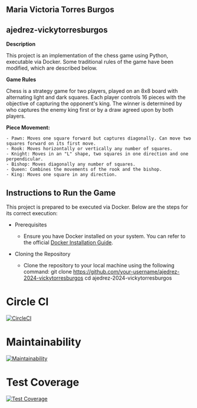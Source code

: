  ## Maria Victoria Torres Burgos

## ajedrez-vickytorresburgos

**Description** 

This project is an implementation of the chess game using Python, executable via Docker. Some traditional rules of the game have been modified, which are described below.

**Game Rules**

Chess is a strategy game for two players, played on an 8x8 board with alternating light and dark squares. Each player controls 16 pieces with the objective of capturing the opponent's king. The winner is determined by who captures the enemy king first or by a draw agreed upon by both players.

**Piece Movement:**

    - Pawn: Moves one square forward but captures diagonally. Can move two squares forward on its first move.
    - Rook: Moves horizontally or vertically any number of squares.
    - Knight: Moves in an "L" shape, two squares in one direction and one perpendicular.
    - Bishop: Moves diagonally any number of squares.
    - Queen: Combines the movements of the rook and the bishop.
    - King: Moves one square in any direction.

## Instructions to Run the Game

This project is prepared to be executed via Docker. Below are the steps for its correct execution:

- Prerequisites

    - Ensure you have Docker installed on your system. You can refer to the official [Docker Installation Guide](https://docs.docker.com/get-docker/).

- Cloning the Repository

    - Clone the repository to your local machine using the following command:
    git clone https://github.com/your-username/ajedrez-2024-vickytorresburgos 
    cd ajedrez-2024-vickytorresburgos


# Circle CI
[![CircleCI](https://dl.circleci.com/status-badge/img/gh/um-computacion-tm/ajedrez-2024-vickytorresburgos/tree/main.svg?style=svg)](https://dl.circleci.com/status-badge/redirect/gh/um-computacion-tm/ajedrez-2024-vickytorresburgos/tree/main)


# Maintainability
[![Maintainability](https://api.codeclimate.com/v1/badges/25eb4bfaa4a17c11fee1/maintainability)](https://codeclimate.com/github/um-computacion-tm/ajedrez-2024-vickytorresburgos/maintainability)


# Test Coverage
[![Test Coverage](https://api.codeclimate.com/v1/badges/25eb4bfaa4a17c11fee1/test_coverage)](https://codeclimate.com/github/um-computacion-tm/ajedrez-2024-vickytorresburgos/test_coverage)